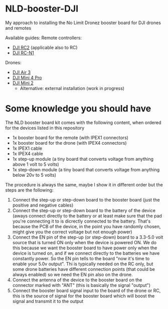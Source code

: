 # NLD-booster-DJI
My approach to installing the No Limit Dronez booster board for DJI drones and remotes

Available guides:
Remote controllers:
- [DJI RC2](https://github.com/giovi321/NLD-booster-DJI/blob/main/RC2_and_RC.md) (applicable also to RC)
- [DJI RC-N1](https://github.com/giovi321/NLD-booster-DJI/blob/main/RC-N1.md)

Drones:
- [DJI Air 3](https://github.com/giovi321/NLD-booster-DJI/blob/main/Air_3.md)
- [DJI Mini 4 Pro](https://github.com/giovi321/NLD-booster-DJI/blob/main/Mini_4_Pro.md)
- [DJI Mini 2](https://github.com/giovi321/NLD-booster-DJI/blob/main/Mini_2.md)
  - Alternative: external installation (work in progress)

# Some knowledge you should have
The NLD booster board kit comes with the following content, when ordered for the devices listed in this repository
- 1x booster board for the remote (with IPEX1 connectors)
- 1x booster board for the drone (with IPEX4 connectors)
- 1x IPEX1 cable
- 1x IPEX4 cable
- 1x step-up module (a tiny board that converts voltage from anything above 1 volt to 5 volts)
- 1x step-down module (a tiny board that converts voltage from anything below 20v to 5 volts)

The procedure is always the same, maybe I show it in different order but the steps are the following:
1) Connect the step-up or step-down board to the booster board (just the positive and negative cables)
2) Connect the step-up or step-down board to the battery of the device (aways connect directly to the battery or at least make sure that the pad you're connecting it to is dicrectly connected to the battery. That's because the PCB of the device, in the point you have randomly chosen, might give you the correct voltage but not enough power)
3) Connect the EN pin of the step-up (or step-down) board to a 3.3-5.0 volt source that is turned ON only when the device is powered ON. We do this because we want the booster board to have power only when the device is turned on, and if we connect directly to the batteries we have constantly power. So the EN pin tells to the board "now it's time to enable your 5.0v output". Thi is typically needed on the RC only, but some drone batteries have different connection points (that could be always enabled) so we need the EN pin also on the drone.
4) Connect the antenna of the device to the booster board on the connector marked with "ANT" (this is basically the signal "output")
5) Connect the booster board signal input to the board of the drone or RC, this is the source of signal for the booster board which will boost the signal and transmit it to the output
